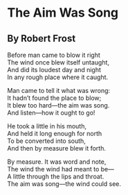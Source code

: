 # The Aim Was Song
## By Robert Frost
    
Before man came to blow it right    
 	The wind once blew itself untaught,    
And did its loudest day and night    
 	In any rough place where it caught.    
     
Man came to tell it what was wrong:    
 	It hadn’t found the place to blow;    
It blew too hard—the aim was song.    
 	And listen—how it ought to go!    
     
He took a little in his mouth,    
 	And held it long enough for north    
To be converted into south,    
 	And then by measure blew it forth.    
     
By measure. It was word and note,    
 	The wind the wind had meant to be—    
A little through the lips and throat.    
 	The aim was song—the wind could see.